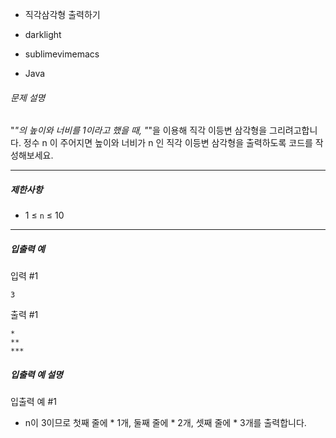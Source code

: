 - 직각삼각형 출력하기
- darklight

- sublimevimemacs

- Java 

###### 문제 설명

"*"의 높이와 너비를 1이라고 했을 때, "*"을 이용해 직각 이등변 삼각형을 그리려고합니다. 정수 n 이 주어지면 높이와 너비가 n 인 직각 이등변 삼각형을 출력하도록 코드를 작성해보세요.

------

##### 제한사항

- 1 ≤ `n` ≤ 10

------

##### 입출력 예

입력 #1

```
3
```

출력 #1

```
*
**
***
```

##### 입출력 예 설명

입출력 예 #1

- n이 3이므로 첫째 줄에 * 1개, 둘째 줄에 * 2개, 셋째 줄에 * 3개를 출력합니다.
